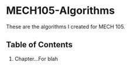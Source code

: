 # MECH105-Algorithms
These are the algorithms I created for MECH 105.
## Table of Contents
1. Chapter...For blah
